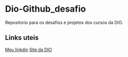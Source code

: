 # Dio-Github_desafio
Repositorio para os desafios e projetos dos cursos da DIO.



## Links uteis
[Meu linkdin](https://www.linkedin.com/in/gabriel-augusto-becker-5a9aa2215/)
[Site da DIO](https://www.dio.me)
